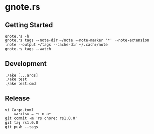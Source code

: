 # gnote.rs

## Getting Started

```
gnote.rs -h
gnote.rs tags --note-dir ~/note --note-marker '*' --note-extension .note --output ~/tags --cache-dir ~/.cache/note
gnote.rs tags --watch
```

## Development

```
./ake [...args]
./ake test
./ake test:cmd
```

## Release

```
vi Cargo.toml
	version = "1.0.0"
git commit -m 'rs chore: rs1.0.0'
git tag rs1.0.0
git push --tags
```
